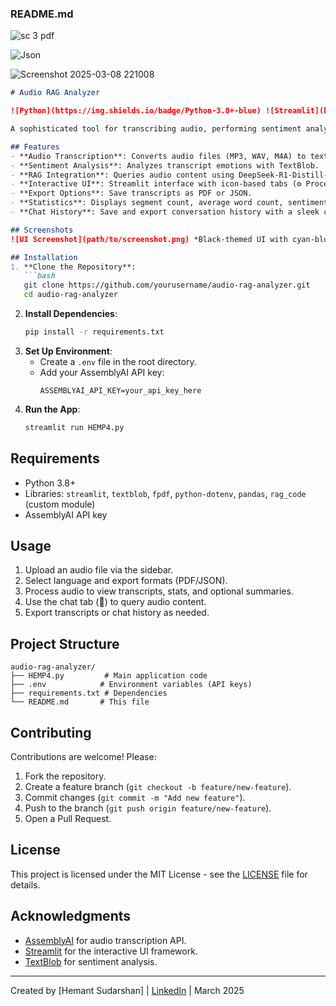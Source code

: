 


### README.md

![sc 3 pdf](https://github.com/user-attachments/assets/ac2df09a-a68b-4396-bdd0-abe50df58bdf)


![Json](https://github.com/user-attachments/assets/dc7980d2-c9f6-4a05-83bc-92a527f0edc8)


![Screenshot 2025-03-08 221008](https://github.com/user-attachments/assets/8a338a6d-e65b-43bf-a237-99bd58600d48)




```markdown
# Audio RAG Analyzer

![Python](https://img.shields.io/badge/Python-3.8+-blue) ![Streamlit](https://img.shields.io/badge/Streamlit-1.0+-red) ![License](https://img.shields.io/badge/License-MIT-green)

A sophisticated tool for transcribing audio, performing sentiment analysis, and querying content using Retrieval-Augmented Generation (RAG). Built with Python and Streamlit, this project provides an interactive, black-themed UI with cyan-blue accents for processing audio files, generating summaries, and exporting results.

## Features
- **Audio Transcription**: Converts audio files (MP3, WAV, M4A) to text using AssemblyAI.
- **Sentiment Analysis**: Analyzes transcript emotions with TextBlob.
- **RAG Integration**: Queries audio content using DeepSeek-R1-Distill-Llama-70B.
- **Interactive UI**: Streamlit interface with icon-based tabs (⚙️ Process, 📜 Transcript, 💬 Chat).
- **Export Options**: Save transcripts as PDF or JSON.
- **Statistics**: Displays segment count, average word count, sentiment scores, and unique speakers.
- **Chat History**: Save and export conversation history with a sleek chat interface.

## Screenshots
![UI Screenshot](path/to/screenshot.png) *Black-themed UI with cyan-blue buttons and animated chat.*

## Installation
1. **Clone the Repository**:
   ```bash
   git clone https://github.com/yourusername/audio-rag-analyzer.git
   cd audio-rag-analyzer
   ```
2. **Install Dependencies**:
   ```bash
   pip install -r requirements.txt
   ```
3. **Set Up Environment**:
   - Create a `.env` file in the root directory.
   - Add your AssemblyAI API key:
     ```
     ASSEMBLYAI_API_KEY=your_api_key_here
     ```
4. **Run the App**:
   ```bash
   streamlit run HEMP4.py
   ```

## Requirements
- Python 3.8+
- Libraries: `streamlit`, `textblob`, `fpdf`, `python-dotenv`, `pandas`, `rag_code` (custom module)
- AssemblyAI API key

## Usage
1. Upload an audio file via the sidebar.
2. Select language and export formats (PDF/JSON).
3. Process audio to view transcripts, stats, and optional summaries.
4. Use the chat tab (💬) to query audio content.
5. Export transcripts or chat history as needed.

## Project Structure
```
audio-rag-analyzer/
├── HEMP4.py         # Main application code
├── .env            # Environment variables (API keys)
├── requirements.txt # Dependencies
└── README.md       # This file
```

## Contributing
Contributions are welcome! Please:
1. Fork the repository.
2. Create a feature branch (`git checkout -b feature/new-feature`).
3. Commit changes (`git commit -m "Add new feature"`).
4. Push to the branch (`git push origin feature/new-feature`).
5. Open a Pull Request.

## License
This project is licensed under the MIT License - see the [LICENSE](LICENSE) file for details.

## Acknowledgments
- [AssemblyAI](https://www.assemblyai.com/) for audio transcription API.
- [Streamlit](https://streamlit.io/) for the interactive UI framework.
- [TextBlob](https://textblob.readthedocs.io/) for sentiment analysis.

---
Created by [Hemant Sudarshan] | [LinkedIn](https://linkedin.com/in/yourprofile) | March 2025
```


